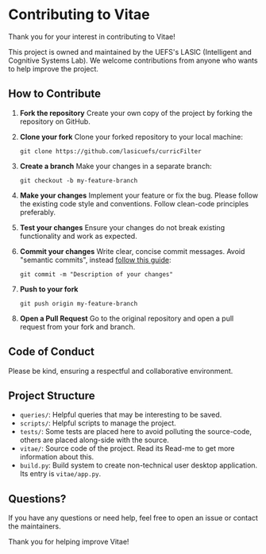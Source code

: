 # Contributing to Vitae

Thank you for your interest in contributing to Vitae!

This project is owned and maintained by the UEFS's LASIC (Intelligent and Cognitive Systems Lab). We welcome contributions from anyone who wants to help improve the project.

## How to Contribute

1. **Fork the repository**
   Create your own copy of the project by forking the repository on GitHub.

2. **Clone your fork**
   Clone your forked repository to your local machine:

   ```
   git clone https://github.com/lasicuefs/curricFilter
   ```

3. **Create a branch**
   Make your changes in a separate branch:

   ```
   git checkout -b my-feature-branch
   ```

4. **Make your changes**
   Implement your feature or fix the bug. Please follow the existing code style and conventions. Follow clean-code principles preferably.

5. **Test your changes**
   Ensure your changes do not break existing functionality and work as expected.

6. **Commit your changes**
   Write clear, concise commit messages. Avoid "semantic commits", instead [follow this guide](https://cbea.ms/git-commit/):

   ```
   git commit -m "Description of your changes"
   ```

7. **Push to your fork**

   ```
   git push origin my-feature-branch
   ```

8. **Open a Pull Request**
   Go to the original repository and open a pull request from your fork and branch.

## Code of Conduct

Please be kind, ensuring a respectful and collaborative environment.

## Project Structure

* `queries/`: Helpful queries that may be interesting to be saved.
* `scripts/`: Helpful scripts to manage the project.
* `tests/`: Some tests are placed here to avoid polluting the source-code, others are placed along-side with the source.
* `vitae/`: Source code of the project. Read its Read-me to get more information about this.
* `build.py`: Build system to create non-technical user desktop application. Its entry is `vitae/app.py`.

## Questions?

If you have any questions or need help, feel free to open an issue or contact the maintainers.

Thank you for helping improve Vitae!
